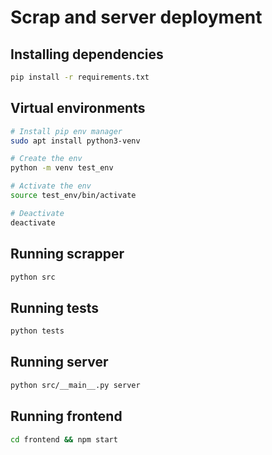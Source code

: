 # Scrap and server deployment

## Installing dependencies

```sh
pip install -r requirements.txt
```

## Virtual environments

```sh
# Install pip env manager
sudo apt install python3-venv

# Create the env
python -m venv test_env

# Activate the env
source test_env/bin/activate

# Deactivate
deactivate
```

## Running scrapper

```sh
python src
```

## Running tests

```sh
python tests
```

## Running server

```sh
python src/__main__.py server
```

## Running frontend

```sh
cd frontend && npm start
```